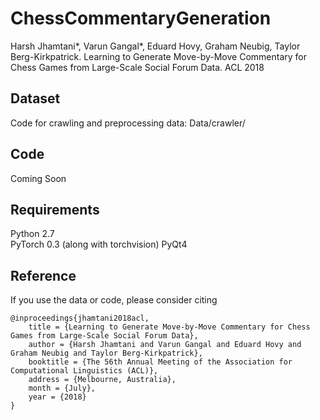 # ChessCommentaryGeneration
Harsh Jhamtani*, Varun Gangal*, Eduard Hovy, Graham Neubig, Taylor Berg-Kirkpatrick. Learning to Generate Move-by-Move Commentary for Chess Games from Large-Scale Social Forum Data. ACL 2018


## Dataset
Code for crawling and preprocessing data: Data/crawler/

## Code
Coming Soon

## Requirements
Python 2.7 </br>
PyTorch 0.3 (along with torchvision)
PyQt4

## Reference
If you use the data or code, please consider citing

```
@inproceedings{jhamtani2018acl,
    title = {Learning to Generate Move-by-Move Commentary for Chess Games from Large-Scale Social Forum Data},
    author = {Harsh Jhamtani and Varun Gangal and Eduard Hovy and Graham Neubig and Taylor Berg-Kirkpatrick},
    booktitle = {The 56th Annual Meeting of the Association for Computational Linguistics (ACL)},
    address = {Melbourne, Australia},
    month = {July},
    year = {2018}
}
```
